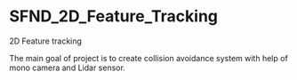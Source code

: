 # SFND_2D_Feature_Tracking
2D Feature tracking

The main goal of project is to create collision avoidance system with help of mono camera and Lidar sensor.

